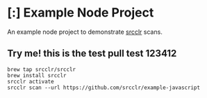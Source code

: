 # [:] Example Node Project

An example node project to demonstrate [srcclr](https://www.srcclr.com) scans.


## Try me! this is the test pull test 123412


```
brew tap srcclr/srcclr
brew install srcclr
srcclr activate
srcclr scan --url https://github.com/srcclr/example-javascript
```
